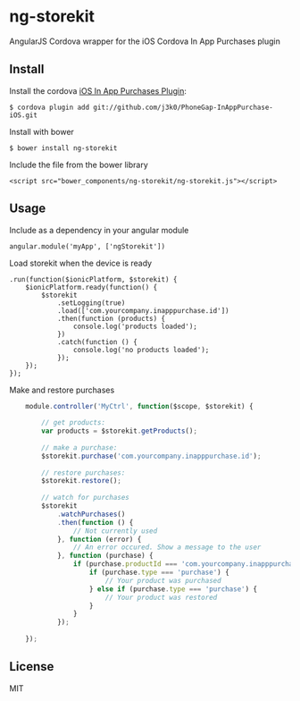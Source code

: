 # ng-storekit

AngularJS Cordova wrapper for the iOS Cordova In App Purchases plugin

## Install

Install the cordova [iOS In App Purchases Plugin](https://github.com/j3k0/PhoneGap-InAppPurchase-iOS):

    $ cordova plugin add git://github.com/j3k0/PhoneGap-InAppPurchase-iOS.git

Install with bower

    $ bower install ng-storekit

Include the file from the bower library

    <script src="bower_components/ng-storekit/ng-storekit.js"></script>

## Usage

Include as a dependency in your angular module

    angular.module('myApp', ['ngStorekit'])

Load storekit when the device is ready

    .run(function($ionicPlatform, $storekit) {
        $ionicPlatform.ready(function() {
            $storekit
                .setLogging(true)
                .load(['com.yourcompany.inapppurchase.id'])
                .then(function (products) {
                    console.log('products loaded');
                })
                .catch(function () {
                    console.log('no products loaded');
                });
        });
    });

Make and restore purchases

```javascript
    module.controller('MyCtrl', function($scope, $storekit) {
    
        // get products:
        var products = $storekit.getProducts();
    
        // make a purchase:
        $storekit.purchase('com.yourcompany.inapppurchase.id');
    
        // restore purchases:
        $storekit.restore();
    
        // watch for purchases
        $storekit
            .watchPurchases()
            .then(function () {
                // Not currently used
            }, function (error) {
                // An error occured. Show a message to the user
            }, function (purchase) {
                if (purchase.productId === 'com.yourcompany.inapppurchase.id') {
                    if (purchase.type === 'purchase') {
                        // Your product was purchased
                    } else if (purchase.type === 'purchase') {
                        // Your product was restored
                    }
                }
            });
    
    });
 ```

## License

MIT
